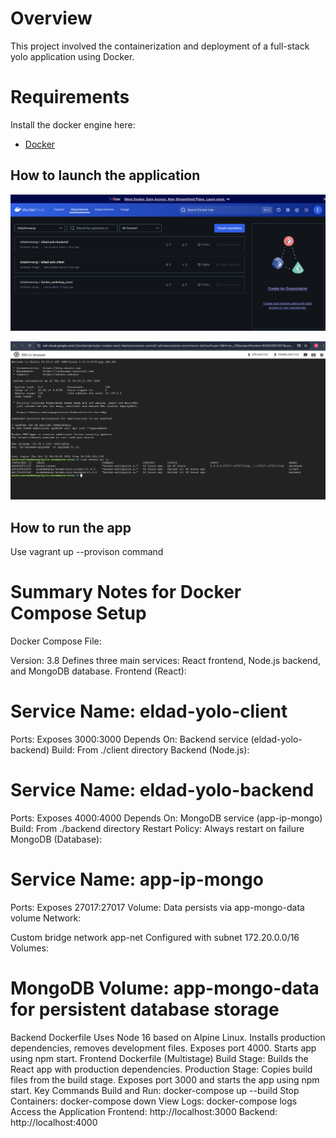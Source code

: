 # Overview
This project involved the containerization and deployment of a full-stack yolo application using Docker.


# Requirements
Install the docker engine here:
- [Docker](https://docs.docker.com/engine/install/) 

## How to launch the application 


![alt text](yolo.png)

![alt text](cloud.png)

## How to run the app
Use vagrant up --provison command

# Summary Notes for Docker Compose Setup
Docker Compose File:

Version: 3.8
Defines three main services: React frontend, Node.js backend, and MongoDB database.
Frontend (React):

# Service Name: eldad-yolo-client
Ports: Exposes 3000:3000
Depends On: Backend service (eldad-yolo-backend)
Build: From ./client directory
Backend (Node.js):

# Service Name: eldad-yolo-backend
Ports: Exposes 4000:4000
Depends On: MongoDB service (app-ip-mongo)
Build: From ./backend directory
Restart Policy: Always restart on failure
MongoDB (Database):

# Service Name: app-ip-mongo
Ports: Exposes 27017:27017
Volume: Data persists via app-mongo-data volume
Network:

Custom bridge network app-net
Configured with subnet 172.20.0.0/16
Volumes:

# MongoDB Volume: app-mongo-data for persistent database storage
Backend Dockerfile
Uses Node 16 based on Alpine Linux.
Installs production dependencies, removes development files.
Exposes port 4000.
Starts app using npm start.
Frontend Dockerfile (Multistage)
Build Stage: Builds the React app with production dependencies.
Production Stage: Copies build files from the build stage.
Exposes port 3000 and starts the app using npm start.
Key Commands
Build and Run: docker-compose up --build
Stop Containers: docker-compose down
View Logs: docker-compose logs <service-name>
Access the Application
Frontend: http://localhost:3000
Backend: http://localhost:4000
